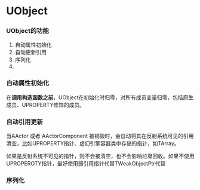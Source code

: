 # UObject

### UObject的功能

1. 自动属性初始化
2. 自动更新引用
3. 序列化
4. 

### 自动属性初始化

在**调用构造函数之前**，UObject在初始化时归零，对所有成员变量归零，包括原生成员、UPROPERTY修饰的成员。

### 自动引用更新

当AActor 或者 AActorComponent 被销毁时，会自动将其在反射系统可见的引用清空，比如UPROPERTY指针、虚幻引擎容器类中存储的指针，如TArray。

如果是反射系统不可见的指针，则不会被清空，也不会影响垃圾回收。如果不使用UPROPEROTY指针，最好使用弱引用指针代替TWeakObjectPtr代替

### 序列化

